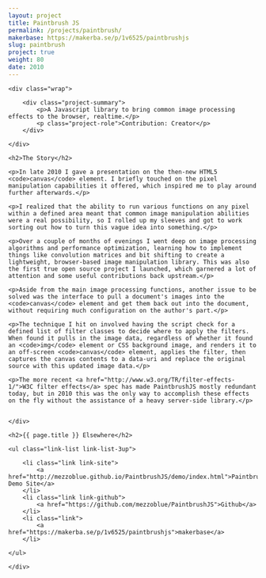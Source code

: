 ```yaml
---
layout: project
title: Paintbrush JS
permalink: /projects/paintbrush/
makerbase: https://makerba.se/p/1v6525/paintbrushjs
slug: paintbrush
project: true
weight: 80
date: 2010
---
```



<section id="summary" class="project-section">

	<div class="wrap">

		<div class="project-summary">
			<p>A Javascript library to bring common image processing effects to the browser, realtime.</p>
			<p class="project-role">Contribution: Creator</p>
		</div>

	</div>

</section>


<section id="story" class="project-section project-story">
	<div class="wrap">

	<h2>The Story</h2>

	<p>In late 2010 I gave a presentation on the then-new HTML5 <code>canvas</code> element. I briefly touched on the pixel manipulation capabilities it offered, which inspired me to play around further afterwards.</p>

	<p>I realized that the ability to run various functions on any pixel within a defined area meant that common image manipulation abilities were a real possibility, so I rolled up my sleeves and got to work sorting out how to turn this vague idea into something.</p>

	<p>Over a couple of months of evenings I went deep on image processing algorithms and performance optimization, learning how to implement things like convolution matrices and bit shifting to create a lightweight, browser-based image manipulation library. This was also the first true open source project I launched, which garnered a lot of attention and some useful contributions back upstream.</p>

	<p>Aside from the main image processing functions, another issue to be solved was the interface to pull a document's images into the <code>canvas</code> element and get them back out into the document, without requiring much configuration on the author's part.</p>

	<p>The technique I hit on involved having the script check for a defined list of filter classes to decide where to apply the filters. When found it pulls in the image data, regardless of whether it found an <code>img</code> element or CSS background image, and renders it to an off-screen <code>canvas</code> element, applies the filter, then captures the canvas contents to a data-uri and replace the original source with this updated image data.</p>

	<p>The more recent <a href="http://www.w3.org/TR/filter-effects-1/">W3C filter effects</a> spec has made PaintbrushJS mostly redundant today, but in 2010 this was the only way to accomplish these effects on the fly without the assistance of a heavy server-side library.</p>


	</div>
</section>


<section id="elsewhere" class="project-section project-elsewhere">
	<div class="wrap">

	<h2>{{ page.title }} Elsewhere</h2>

	<ul class="link-list link-list-3up">

		<li class="link link-site">
			<a href="http://mezzoblue.github.io/PaintbrushJS/demo/index.html">PaintbrushJS Demo Site</a>
		</li>
		<li class="link link-github">
			<a href="https://github.com/mezzoblue/PaintbrushJS">Github</a>
		</li>
		<li class="link">
			<a href="https://makerba.se/p/1v6525/paintbrushjs">makerbase</a>
		</li>

	</ul>

	</div>
</section>
